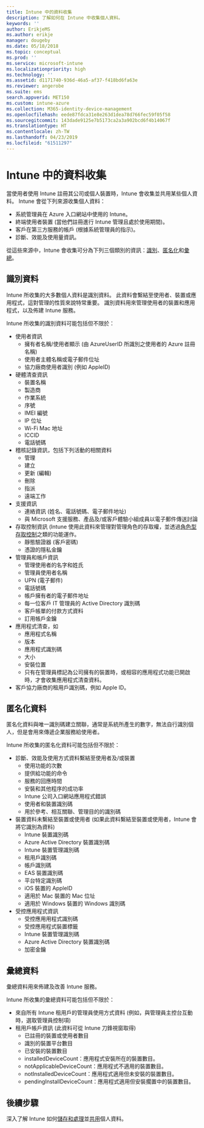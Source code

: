 ```yaml
---
title: Intune 中的資料收集
description: 了解如何在 Intune 中收集個人資料。
keywords: ''
author: ErikjeMS
ms.author: erikje
manager: dougeby
ms.date: 05/18/2018
ms.topic: conceptual
ms.prod: ''
ms.service: microsoft-intune
ms.localizationpriority: high
ms.technology: ''
ms.assetid: d1171740-936d-46a5-af37-f418bd6fa63e
ms.reviewer: angerobe
ms.suite: ems
search.appverid: MET150
ms.custom: intune-azure
ms.collection: M365-identity-device-management
ms.openlocfilehash: eede87fdca31e8e263d1dea78d766fec59f05f58
ms.sourcegitcommit: 143dade9125e7b5173ca2a3a902bcd6f4b14067f
ms.translationtype: HT
ms.contentlocale: zh-TW
ms.lasthandoff: 04/23/2019
ms.locfileid: "61511297"
---
```

# <a name="data-collection-in-intune"></a>Intune 中的資料收集

當使用者使用 Intune 註冊其公司或個人裝置時，Intune 會收集並共用某些個人資料。 Intune 會從下列來源收集個人資料：

- 系統管理員在 Azure 入口網站中使用的 Intune。
- 終端使用者裝置 (當他們註冊進行 Intune 管理且處於使用期間)。
- 客戶在第三方服務的帳戶 (根據系統管理員的指示)。
- 診斷、效能及使用量資訊。

從這些來源中，Intune 會收集可分為下列三個類別的資訊：[識別](#identified-data)、[匿名化](#pseudonymized-data)和[彙總](#aggregated-data)。

## <a name="identified-data"></a>識別資料

Intune 所收集的大多數個人資料是識別資料。 此資料會繫結至使用者、裝置或應用程式，這對管理的性質來說特常重要。 識別資料用來管理使用者的裝置和應用程式，以及佈建 Intune 服務。

Intune 所收集的識別資料可能包括但不限於： 

- 使用者資訊
    - 擁有者名稱/使用者顯示 (由 AzureUserID 所識別之使用者的 Azure 註冊名稱)
    - 使用者主體名稱或電子郵件位址
    - 協力廠商使用者識別 (例如 AppleID)
- 硬體清查資訊
    - 裝置名稱
    - 製造商
    - 作業系統
    - 序號
    - IMEI 編號
    - IP 位址
    - Wi-Fi Mac 地址
    - ICCID
    - 電話號碼
- 稽核記錄資訊，包括下列活動的相關資料
    - 管理
    - 建立
    - 更新 (編輯)
    - 刪除
    - 指派
    - 遠端工作
- 支援資訊
    - 連絡資訊 (姓名、電話號碼、電子郵件地址)
    - 與 Microsoft 支援服務、產品及/或客戶體驗小組成員以電子郵件傳送討論
- 存取控制資訊 (Intune 使用此資料來管理對管理角色的存取權，並透過[角色型存取控制](role-based-access-control.md)之類的功能運作。
    - 靜態驗證器 (客戶密碼)
    - 憑證的隱私金鑰 
- 管理員和帳戶資訊
    - 管理使用者的名字和姓氏
    - 管理員使用者名稱
    - UPN (電子郵件)
    - 電話號碼
    - 帳戶擁有者的電子郵件地址
    - 每一位客戶 IT 管理員的 Active Directory 識別碼
    - 客戶帳單的付款方式資料
    - 訂用帳戶金鑰
- 應用程式清查，如
    - 應用程式名稱
    - 版本
    - 應用程式識別碼
    - 大小
    - 安裝位置
    - 只有在管理員標記為公司擁有的裝置時，或相容的應用程式功能已開啟時，才會收集應用程式清查資料。  
- 客戶協力廠商的租用戶識別碼，例如 Apple ID。 

## <a name="pseudonymized-data"></a>匿名化資料

匿名化資料與唯一識別碼建立關聯，通常是系統所產生的數字，無法自行識別個人，但是會用來傳遞企業服務給使用者。 

Intune 所收集的匿名化資料可能包括但不限於： 

- 診斷、效能及使用方式資料繫結至使用者及/或裝置
    - 使用功能的次數
    - 提供給功能的命令
    - 服務的回應時間
    - 安裝和其他程序的成功率
    - Intune 公司入口網站應用程式錯誤
    - 使用者和裝置識別碼
    - 用於參考、相互關聯、管理目的的識別碼 
- 裝置資料未繫結至裝置或使用者 (如果此資料繫結至裝置或使用者，Intune 會將它識別為資料)
    - Intune 裝置識別碼
    - Azure Active Directory 裝置識別碼
    - Intune 裝置管理識別碼
    - 租用戶識別碼
    - 帳戶識別碼
    - EAS 裝置識別碼
    - 平台特定識別碼
    - iOS 裝置的 AppleID
    - 適用於 Mac 裝置的 Mac 位址
    - 適用於 Windows 裝置的 Windows 識別碼
- 受控應用程式資訊
    - 受控應用用程式識別碼
    - 受控應用程式裝置標籤
    - Intune 裝置管理識別碼
    - Azure Active Directory 裝置識別碼
    - 加密金鑰

## <a name="aggregated-data"></a>彙總資料

彙總資料用來佈建及改善 Intune 服務。 

Intune 所收集的彙總資料可能包括但不限於： 

- 來自所有 Intune 租用戶的管理員使用方式資料 (例如，與管理員主控台互動時，選取管理員控制項)
- 租用戶帳戶資訊 (此資料可從 Intune 刀鋒視窗取得)
    - 已註冊的裝置或使用者數目
    - 識別的裝置平台數目  
    - 已安裝的裝置數目
    - installedDeviceCount：應用程式安裝所在的裝置數目。
    - notApplicableDeviceCount：應用程式不適用的裝置數目。
    - notInstalledDeviceCount：應用程式適用但未安裝的裝置數目。
    - pendingInstallDeviceCount：應用程式適用但安裝擱置中的裝置數目。
    
## <a name="next-steps"></a>後續步驟

深入了解 Intune 如何[儲存和處理](privacy-data-store-process.md)並[共用](privacy-data-secure-share.md)個人資料。 
